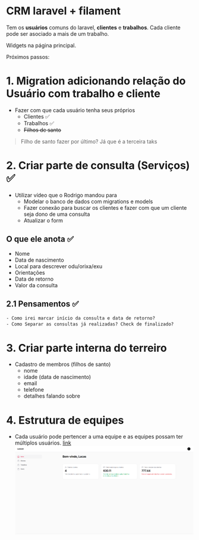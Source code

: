 # CRM laravel + filament

Tem os **usuários** comuns do laravel, **clientes** e **trabalhos**. Cada cliente pode ser asociado a mais de um trabalho.

Widgets na página principal.

Próximos passos:

# 1. Migration adicionando relação do Usuário com trabalho e cliente
- Fazer com que cada usuário tenha seus próprios
    - Clientes ✅
    - Trabalhos ✅
    - ~~Filhos de santo~~
> Filho de santo fazer por último? Já que é a terceira taks

# 2. Criar parte de consulta (Serviços) ✅
- Utilizar vídeo que o Rodrigo mandou para
    - Modelar o banco de dados com migrations e models
    - Fazer conexão para buscar os clientes e fazer com que um cliente seja dono de uma consulta
    - Atualizar o form

## O que ele anota ✅
- Nome
- Data de nascimento
- Local para descrever odu/orixa/exu
- Orientações
- Data de retorno
- Valor da consulta 


## 2.1 Pensamentos ✅
    - Como irei marcar início da consulta e data de retorno? 
    - Como Separar as consultas já realizadas? Check de finalizado?



# 3. Criar parte interna do terreiro
- Cadastro de membros (filhos de santo)
    - nome
    - idade (data de nascimento)
    - email
    - telefone
    - detalhes falando sobre

# 4. Estrutura de equipes
- Cada usuário pode pertencer a uma equipe e as equipes possam ter múltiplos usuários.
[link](https://chatgpt.com/c/672e406b-e854-8013-82d4-bef871f2c6a9)
![img.png](img.png)

